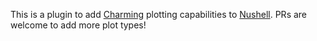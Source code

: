 This is a plugin to add [Charming](https://github.com/yuankunzhang/charming) plotting capabilities to [Nushell](https://github.com/nushell/nushell). 
PRs are welcome to add more plot types!
